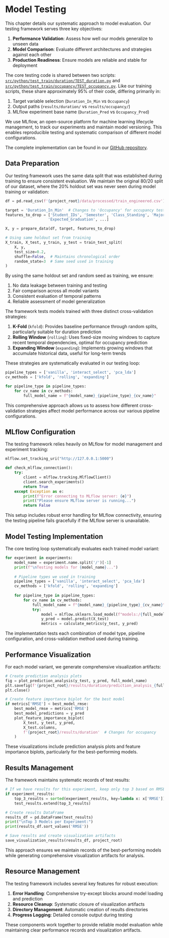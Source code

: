 # Model Testing

This chapter details our systematic approach to model evaluation. Our testing framework serves three key objectives:

1. **Performance Validation**: Assess how well our models generalize to unseen data
2. **Model Comparison**: Evaluate different architectures and strategies against each other
3. **Production Readiness**: Ensure models are reliable and stable for deployment

The core testing code is shared between two scripts: [`src/python/test_train/duration/TEST_duration.py`](https://github.com/adabwana/f24-m7550-final-project/blob/master/src/python/test_train/duration/TEST_duration.py) and [`src/python/test_train/occupancy/TEST_occupancy.py`](https://github.com/adabwana/f24-m7550-final-project/blob/master/src/python/test_train/occupancy/TEST_occupancy.py). Like our training scripts, these share approximately 95% of their code, differing primarily in:

1. Target variable selection (`Duration_In_Min` vs `Occupancy`)
2. Output paths (`results/duration/` vs `results/occupancy/`)
3. MLflow experiment base name (`Duration_Pred` vs `Occupancy_Pred`)

We use MLflow, an open-source platform for machine learning lifecycle management, to track our experiments and maintain model versioning. This enables reproducible testing and systematic comparison of different model configurations.

The complete implementation can be found in our [GitHub repository](https://github.com/adabwana/f24-m7550-final-project/).

## Data Preparation

Our testing framework uses the same data split that was established during training to ensure consistent evaluation. We maintain the original 80/20 split of our dataset, where the 20% holdout set was never seen during model training or validation:

```python
df = pd.read_csv(f'{project_root}/data/processed/train_engineered.csv')

target = 'Duration_In_Min'  # Changes to 'Occupancy' for occupancy testing
features_to_drop = ['Student_IDs', 'Semester', 'Class_Standing', 'Major', 
                   'Expected_Graduation', ...]

X, y = prepare_data(df, target, features_to_drop)

# Using same holdout set from training
X_train, X_test, y_train, y_test = train_test_split(
    X, y,
    test_size=0.2,
    shuffle=False,  # Maintains chronological order
    random_state=3  # Same seed used in training
)
```

By using the same holdout set and random seed as training, we ensure:

1. No data leakage between training and testing
2. Fair comparison across all model variants
3. Consistent evaluation of temporal patterns
4. Reliable assessment of model generalization

The framework tests models trained with three distinct cross-validation strategies:

1. **K-Fold** (`kfold`): Provides baseline performance through random splits, particularly suitable for duration prediction
2. **Rolling Window** (`rolling`): Uses fixed-size moving windows to capture recent temporal dependencies, optimal for occupancy prediction
3. **Expanding Window** (`expanding`): Implements growing windows that accumulate historical data, useful for long-term trends

These strategies are systematically evaluated in our testing loop:

```python
pipeline_types = ['vanilla', 'interact_select', 'pca_lda']
cv_methods = ['kfold', 'rolling', 'expanding']

for pipeline_type in pipeline_types:
    for cv_name in cv_methods:
        full_model_name = f"{model_name}_{pipeline_type}_{cv_name}"
```

This comprehensive approach allows us to assess how different cross-validation strategies affect model performance across our various pipeline configurations.

## MLflow Configuration

The testing framework relies heavily on MLflow for model management and experiment tracking:

```python
mlflow.set_tracking_uri("http://127.0.0.1:5000")

def check_mlflow_connection():
    try:
        client = mlflow.tracking.MlflowClient()
        client.search_experiments()
        return True
    except Exception as e:
        print(f"Error connecting to MLflow server: {e}")
        print("Please ensure MLflow server is running...")
        return False
```

This setup includes robust error handling for MLflow connectivity, ensuring the testing pipeline fails gracefully if the MLflow server is unavailable.

## Model Testing Implementation

The core testing loop systematically evaluates each trained model variant:

```python
for experiment in experiments:
    model_name = experiment.name.split('/')[-1]
    print(f"\nTesting models for {model_name}...")
    
    # Pipeline types we used in training
    pipeline_types = ['vanilla', 'interact_select', 'pca_lda']
    cv_methods = ['kfold', 'rolling', 'expanding']
    
    for pipeline_type in pipeline_types:
        for cv_name in cv_methods:
            full_model_name = f"{model_name}_{pipeline_type}_{cv_name}"
            try:
                model = mlflow.sklearn.load_model(f"models:/{full_model_name}/latest")
                y_pred = model.predict(X_test)
                metrics = calculate_metrics(y_test, y_pred)
```

The implementation tests each combination of model type, pipeline configuration, and cross-validation method used during training.

## Performance Visualization

For each model variant, we generate comprehensive visualization artifacts:

```python
# Create prediction analysis plots
fig = plot_prediction_analysis(y_test, y_pred, full_model_name)
plt.savefig(f'{project_root}/results/duration/prediction_analysis_{full_model_name}.png')
plt.close()

# Create feature importance biplot for the best model
if metrics['RMSE'] < best_model_rmse:
    best_model_rmse = metrics['RMSE']
    best_model_predictions = y_pred
    plot_feature_importance_biplot(
        X_test, y_test, y_pred, 
        X_test.columns,
        f'{project_root}/results/duration'  # Changes for occupancy
    )
```

These visualizations include prediction analysis plots and feature importance biplots, particularly for the best-performing models.

## Results Management

The framework maintains systematic records of test results:

```python
# If we have results for this experiment, keep only top 3 based on RMSE
if experiment_results:
    top_3_results = sorted(experiment_results, key=lambda x: x['RMSE'])[:3]
    test_results.extend(top_3_results)

# Create results DataFrame
results_df = pd.DataFrame(test_results)
print("\nTop 3 Models per Experiment:")
print(results_df.sort_values('RMSE'))

# Save results and create visualization artifacts
save_visualization_results(results_df, project_root)
```

This approach ensures we maintain records of the best-performing models while generating comprehensive visualization artifacts for analysis.

## Resource Management

The testing framework includes several key features for robust execution:

1. **Error Handling**: Comprehensive try-except blocks around model loading and prediction
2. **Resource Cleanup**: Systematic closure of visualization artifacts
3. **Directory Management**: Automatic creation of results directories
4. **Progress Logging**: Detailed console output during testing

These components work together to provide reliable model evaluation while maintaining clear performance records and visualization artifacts.